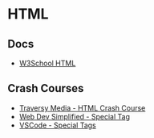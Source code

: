 # HTML

## Docs

- [W3School HTML](https://www.w3schools.com/html/)

## Crash Courses

- [Traversy Media - HTML Crash Course](https://www.youtube.com/watch?v=UB1O30fR-EE)
- [Web Dev Simplified - Special Tag](https://www.youtube.com/watch?v=iX_QyjdctsQ)
- [VSCode - Special Tags](https://www.youtube.com/watch?v=9lP8TcVJv-I)